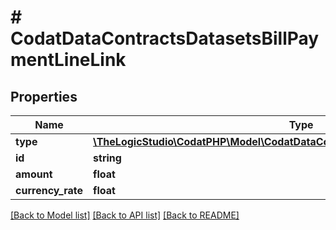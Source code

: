 # # CodatDataContractsDatasetsBillPaymentLineLink

## Properties

Name | Type | Description | Notes
------------ | ------------- | ------------- | -------------
**type** | [**\TheLogicStudio\CodatPHP\Model\CodatDataContractsDatasetsBillPaymentLinkType**](CodatDataContractsDatasetsBillPaymentLinkType.md) |  |
**id** | **string** |  | [optional]
**amount** | **float** |  | [optional]
**currency_rate** | **float** |  | [optional]

[[Back to Model list]](../../README.md#models) [[Back to API list]](../../README.md#endpoints) [[Back to README]](../../README.md)

